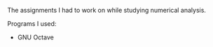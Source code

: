 The assignments I had to work on while studying numerical analysis.

Programs I used:
  - GNU Octave
